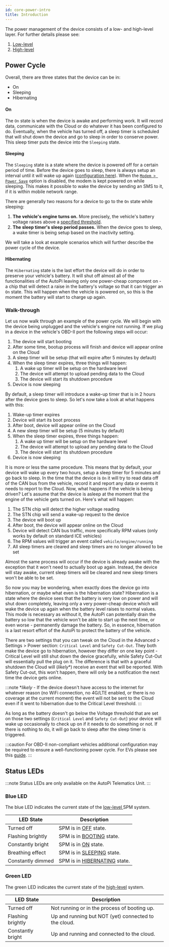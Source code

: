 ```yaml
---
id: core-power-intro
title: Introduction
---
```


The power management of the device consists of a low- and high-level layer. For further details please see: 

1. [Low-level](low_level.md)
1. [High-level](high_level.md)


## Power Cycle
Overall, there are three states that the device can be in:

* On
* Sleeping
* Hibernating

#### On
The `On` state is when the device is awake and performing work. It will record data, communicate with the Cloud or do whatever it has been configured to do.
Eventually, when the vehicle has turned off, a sleep timer is scheduled that will shut down the device and go to sleep in order to conserve power. This sleep timer puts the device into the `Sleeping` state.

#### Sleeping
The `Sleeping` state is a state where the device is powered off for a certain period of time. Before the device goes to sleep, there is always setup
an interval until it will wake up again ([configuration here](../../cloud/configuration/cloud-config-power#sleep-timer)). When the [`Modem > Power Save`](../../cloud/configuration/cloud-config-power#modem) option is disabled, the modem is kept powered on while sleeping. This makes it possible to wake the device by sending an SMS to it, if it is within mobile network range.

There are generally two reasons for a device to go to the `On` state while sleeping:
1. **The vehicle's engine turns on.** More precisely, the vehicle's battery voltage raises above a [specified threshold](../../cloud/configuration/cloud-config-power#wake-trigger).
2. **The sleep timer's sleep period passes.** When the device goes to sleep, a wake timer is being setup based on the inactivity setting.

We will take a look at example scenarios which will further describe the power cycle of the device.

#### Hibernating
The `Hibernating` state is the last effort the device will do in order to preserve your vehicle's battery. It will shut off almost all
of the functionalities of the AutoPi leaving only one power-cheap component on - a chip that will detect a raise in the battery's
voltage so that it can trigger an `On` state. This will happen when the vehicle is powered on, so this is the moment the battery will
start to charge up again.

### Walk-through

Let us now walk through an example of the power cycle. We will begin with the device being unplugged and the vehicle's engine not running.
If we plug in a device in the vehicle's OBD-II port the following steps will occur:

1. The device will start booting
2. After some time, bootup process will finish and device will appear online on the Cloud
3. A sleep timer will be setup (that will expire after 5 minutes by default)
4. When the sleep timer expires, three things will happen:
    1. A wake up timer will be setup on the hardware level
    2. The device will attempt to upload pending data to the Cloud
    3. The device will start its shutdown procedure
5. Device is now sleeping

By default, a sleep timer will introduce a wake-up timer that is in 2 hours after the device goes to sleep. So let's now take a look
at what happens with this:

1. Wake-up timer expires
2. Device will start its boot process
3. After boot, device will appear online on the Cloud
4. A new sleep timer will be setup (5 minutes by default)
5. When the sleep timer expires, three things happen:
    1. A wake up timer will be setup on the hardware level
    2. The device will attempt to upload any pending data to the Cloud
    2. The device will start its shutdown procedure
5. Device is now sleeping

It is more or less the same procedure. This means that by default, your device will wake up every two hours, setup a sleep timer for 5
minutes and go back to sleep. In the time that the device is `On` it will try to read data off of the CAN bus from the vehicle, record
it and report any data or events it needs to report to the Cloud. Now, what happens if the vehicle is being driven? Let's assume that
the device is asleep at the moment that the engine of the vehicle gets turned on. Here's what will happen:

1. The STN chip will detect the higher voltage reading
2. The STN chip will send a wake-up request to the device
3. The device will boot up
4. After boot, the device will appear online on the Cloud
5. Device will detect CAN bus traffic, more specifically RPM values (only works by default on standard ICE vehicles)
6. The RPM values will trigger an event called `vehicle/engine/running`
7. All sleep timers are cleared and sleep timers are no longer allowed to be set

Almost the same process will occur if the device is already awake with the exception that it won't need to actually boot up again.
Instead, the device will stay awake, current sleep timers will be cleared and new sleep timers won't be able to be set.

So now you may be wondering, when exactly does the device go into hibernation, or maybe what even is the hibernation state?
Hibernation is a state where the device sees that the battery is very low on power and will shut down completely, leaving only
a very power-cheap device which will wake the device up again when the battery level raises to normal values. This mode is necessary
as without it, the AutoPi can potentially drain the battery so low that the vehicle won't be able to start up the next time, or
even worse - permanently damage the battery. So, in essence, hibernation is a last resort effort of the AutoPi to protect the battery
of the vehicle.

There are two settings that you can tweak on the Cloud in the Advanced > Settings > Power section: `Critical Level` and `Safety Cut-Out`.
They both make the device go to hibernation, however they differ on one key point - Critical Level will still shut down the device
gracefully, while Safety Cut-Out will essentially pull the plug on it. The difference is that with a graceful shutdown the Cloud will
(*likely*\*) receive an event that will be reported. With Safety Cut-out, this won't happen, there will only be a notification the next
time the device gets online.

:::note
\**likely* - If the device doesn't have access to the internet for whatever reason (no WiFi connection, no 4G/LTE enabled, or there is no
coverage at the current moment) the event will not be sent to the Cloud even if it went to hibernation due to the Critical Level threshold.
:::

As long as the battery doesn't go below the Voltage threshold that are set on those two settings (`Critical Level` and `Safety Cut-Out`)
your device will wake up occasionally to check up on if it needs to do something or not. If there is nothing to do, it will go back to
sleep after the sleep timer is triggered.

:::caution
For OBD-II non-compliant vehicles additional configuration may be required to ensure a well-functioning power cycle.
For EVs please see this [guide](https://community.autopi.io/t/guide-how-to-setup-power-cycle-for-an-electric-vehicle/).
:::


## Status LEDs

:::note
Status LEDs are only available on the AutoPi Telematics Unit.
:::

### Blue LED

The blue LED indicates the current state of the [low-level ](low_level.md) SPM system.

| LED State | Description |
| ------ | ------ |
| Turned off | SPM is in [OFF](low_level.md#off) state. |
| Flashing brightly | SPM is in [BOOTING](low_level.md#booting) state. |
| Constantly bright | SPM is in [ON](low_level.md#on) state. |
| Breathing effect | SPM is in [SLEEPING](low_level.md#sleeping) state. |
| Constantly dimmed | SPM is in [HIBERNATING](low_level.md#hibernating) state. |

### Green LED

The green LED indicates the current state of the [high-level](high_level.md) system.

| LED State | Description |
| ------ | ------ |
| Turned off | Not running or in the process of booting up. |
| Flashing brightly | Up and running but NOT (yet) connected to the cloud. |
| Constantly bright | Up and running and connected to the cloud. |
